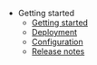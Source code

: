 - Getting started
  - [Getting started](usage)
  - [Deployment](deployment)
  - [Configuration](configuration)
  - [Release notes](releases)